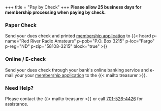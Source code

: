 +++
title = "Pay by Check"
+++
**Please allow 25 business days for membership processing when paying by check.**

### Paper Check

Send your dues check and printed
[membership application](/s/3iOnHKqxHlaDxxv)
to 
{{< hcard p-name="Red River Radio Amateurs" p-pob="P.O. Box 3215" p-loc="Fargo" p-reg="ND" p-zip="58108-3215" block="true" >}}

### Online / E-check

Send your dues check through your bank's online banking service and e-mail
your your [membership application](/s/3iOnHKqxHlaDxxv) to the 
{{< mailto treasurer >}}.

### Need Help?

Please contact the {{< mailto treasurer >}} or call
[701-526-4426](tel:701-526-4426)<span class="genericon
genericon-phone"></span> for assistance.

